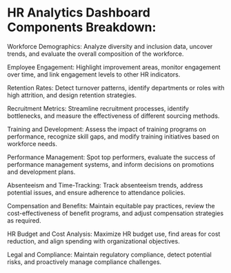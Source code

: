 
# HR Analytics Dashboard Components Breakdown:

Workforce Demographics: Analyze diversity and inclusion data, uncover trends, and evaluate the overall composition of the workforce.

Employee Engagement: Highlight improvement areas, monitor engagement over time, and link engagement levels to other HR indicators.

Retention Rates: Detect turnover patterns, identify departments or roles with high attrition, and design retention strategies.

Recruitment Metrics: Streamline recruitment processes, identify bottlenecks, and measure the effectiveness of different sourcing methods.

Training and Development: Assess the impact of training programs on performance, recognize skill gaps, and modify training initiatives based on workforce needs.

Performance Management: Spot top performers, evaluate the success of performance management systems, and inform decisions on promotions and development plans.

Absenteeism and Time-Tracking: Track absenteeism trends, address potential issues, and ensure adherence to attendance policies.

Compensation and Benefits: Maintain equitable pay practices, review the cost-effectiveness of benefit programs, and adjust compensation strategies as required.

HR Budget and Cost Analysis: Maximize HR budget use, find areas for cost reduction, and align spending with organizational objectives.

Legal and Compliance: Maintain regulatory compliance, detect potential risks, and proactively manage compliance challenges.
